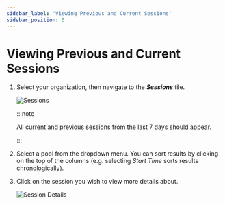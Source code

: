 ```yaml
---
sidebar_label: 'Viewing Previous and Current Sessions'
sidebar_position: 5
---
```


# Viewing Previous and Current Sessions

1. Select your organization, then navigate to the ***Sessions*** tile.

    ![Sessions](/img/boost/sessions.png)

    :::note

    All current and previous sessions from the last 7 days should appear.

    :::

2. Select a pool from the dropdown menu. You can sort results by clicking on the top of the columns (e.g. selecting *Start Time* sorts results chronologically).

3. Click on the session you wish to view more details about.

    ![Session Details](/img/boost/session_details.png)
